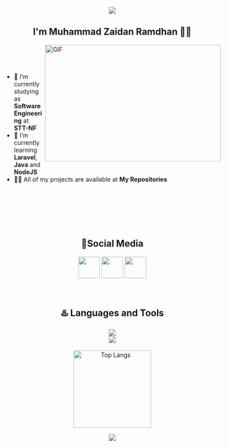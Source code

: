 <p align="center">
  <img src="https://capsule-render.vercel.app/api?type=waving&color=gradient&text=Hello!&height=100&section=header"/>
</p>

<div align="center">
  
## I'm Muhammad Zaidan Ramdhan 👋🏻

</div>


<img align="right" alt="GIF" src="https://github.com/Gapur/Gapur/blob/main/assets/coding.gif?raw=true" width="408" height="270" />
<br>
<br>
<br>


- 🔭 I’m currently studying as **Software Engineering** at **STT-NF**
- 🌱 I’m currently learning **Laravel**, **Java** and **NodeJS**
- 👨‍💻 All of my projects are available at **My Repositories**



<br>
<br>
<br>
<br>
<br>

<div align="center">

## 📱Social Media

<p align="center">
<a href="https://www.linkedin.com/in/muhammad-zaidan-ramdhan-b29646258/" style="text-decoration:none;">
  <img height="50" src="https://user-images.githubusercontent.com/46517096/166973395-19676cd8-f8ec-4abf-83ff-da8243505b82.png"/>
</a>
<a href="https://x.com/santaidlubrehhh?t=MQvypu7p-4aXQgpzegMEFw&s=08" style="text-decoration:none;">
  <img height="50" src="https://user-images.githubusercontent.com/46517096/166974271-91dfa250-d70b-4cb9-8707-f1bda1b708c3.png"/>
</a>
<a href="https://www.instagram.com/mzaidanrmdhn/" style="text-decoration:none;">
  <img height="50" src="https://user-images.githubusercontent.com/46517096/166974368-9798f39f-1f46-499c-b14e-81f0a3f83a06.png"/>
</a>
<br>
<br>
<br>

## ♨️ Languages and Tools
<div align="center">
    <img src="https://skillicons.dev/icons?i=bootstrap,html,css,vscode,github,mysql,wordpress,php,laravel,figma,git" /><br>
    <img src="https://skillicons.dev/icons?i=nodejs,javascript,express,mongodb,java" />
</div>
<br>
<div align="center">
<img src="https://github-readme-stats.vercel.app/api/top-langs/?username=MuhZaidanRamdhan&theme=default&show_icons=true&hide_border=false&layout=compact" height="180" alt="Top Langs"/>
</div> 

<p align="center">
  <img src="https://capsule-render.vercel.app/api?type=waving&color=gradient&height=100&section=footer"/>
</p>


</div>
